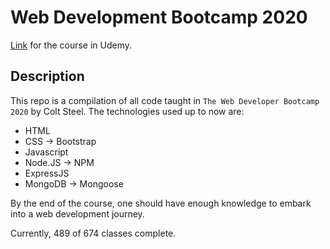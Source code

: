 # Web Development Bootcamp 2020

[Link](https://www.udemy.com/course/the-web-developer-bootcamp) for the course in Udemy.

## Description

This repo is a compilation of all code taught in `The Web Developer Bootcamp 2020` by Colt Steel.
The technologies used up to now are:

- HTML
- CSS -> Bootstrap
- Javascript
- Node.JS -> NPM
- ExpressJS
- MongoDB -> Mongoose

By the end of the course, one should have enough knowledge to embark into a web development journey.

Currently, 489 of 674 classes complete.

<!-- Repo for the bootcamp WDB 2020 by Colt Steel. -->
